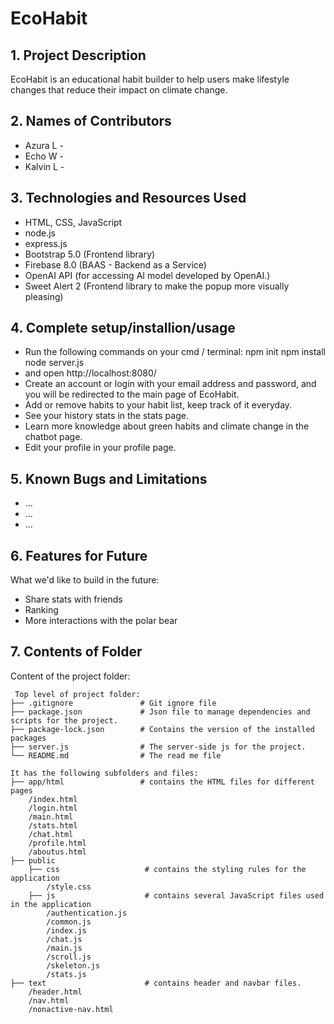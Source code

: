 # EcoHabit

## 1. Project Description
EcoHabit is an educational habit builder to help users make lifestyle changes that reduce their impact on climate change.

## 2. Names of Contributors
* Azura L - 
* Echo W - 
* Kalvin L - 
	
## 3. Technologies and Resources Used
* HTML, CSS, JavaScript
* node.js
* express.js
* Bootstrap 5.0 (Frontend library)
* Firebase 8.0 (BAAS - Backend as a Service)
* OpenAI API (for accessing AI model developed by OpenAI.)
* Sweet Alert 2 (Frontend library to make the popup more visually pleasing)

## 4. Complete setup/installion/usage
* Run the following commands on your cmd / terminal:
     npm init
     npm install
     node server.js
*    and open http://localhost:8080/
* Create an account or login with your email address and password, and you will be redirected to the main page of EcoHabit.
* Add or remove habits to your habit list, keep track of it everyday.
* See your history stats in the stats page.
* Learn more knowledge about green habits and climate change in the chatbot page.
*  Edit your profile in your profile page.

## 5. Known Bugs and Limitations
* ...
* ...
* ...

## 6. Features for Future
What we'd like to build in the future:
* Share stats with friends
* Ranking
* More interactions with the polar bear
	
## 7. Contents of Folder
Content of the project folder:

```
 Top level of project folder: 
├── .gitignore               # Git ignore file
├── package.json             # Json file to manage dependencies and scripts for the project.
├── package-lock.json        # Contains the version of the installed packages
├── server.js                # The server-side js for the project.
└── README.md                # The read me file 

It has the following subfolders and files:
├── app/html                 # contains the HTML files for different pages     
    /index.html              
    /login.html
    /main.html
    /stats.html
    /chat.html
    /profile.html
    /aboutus.html
├── public                   
    ├── css                   # contains the styling rules for the application
        /style.css
    ├── js                    # contains several JavaScript files used in the application
        /authentication.js
        /common.js
        /index.js
        /chat.js
        /main.js
        /scroll.js
        /skeleton.js
        /stats.js         
├── text                      # contains header and navbar files.
    /header.html
    /nav.html
    /nonactive-nav.html                
